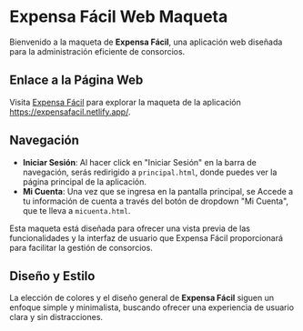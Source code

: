 # Expensa Fácil Web Maqueta

Bienvenido a la maqueta de **Expensa Fácil**, una aplicación web diseñada para la administración eficiente de consorcios.

## Enlace a la Página Web

Visita [Expensa Fácil](https://expensafacil.netlify.app/) para explorar la maqueta de la aplicación https://expensafacil.netlify.app/.

## Navegación

- **Iniciar Sesión**: Al hacer click en "Iniciar Sesión" en la barra de navegación, serás redirigido a `principal.html`, donde puedes ver la página principal de la aplicación.
- **Mi Cuenta**: Una vez que se ingresa en la pantalla principal, se Accede a tu información de cuenta a través del botón de dropdown "Mi Cuenta", que te lleva a `micuenta.html`.

Esta maqueta está diseñada para ofrecer una vista previa de las funcionalidades y la interfaz de usuario que Expensa Fácil proporcionará para facilitar la gestión de consorcios.

## Diseño y Estilo

La elección de colores y el diseño general de **Expensa Fácil** siguen un enfoque simple y minimalista, buscando ofrecer una experiencia de usuario clara y sin distracciones.
